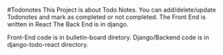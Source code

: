 #Todonotes
This Project is about Todo Notes.
You can add/delete/update Todonotes and mark as completed or not completed.
The Front End is written in React
The Back End is in django. 

Front-End code is in bulletin-board diretory.
Django/Backend code is in django-todo-react directory.
